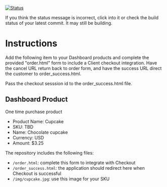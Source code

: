 [![Status](https://img.shields.io/badge/status-SUBMITTABLE%20COMMIT:%2011728ddb19a0f22b9b417e2934cbd9af0fde2c33-brightgreen.svg)](https://github.com/andremcb/bakery_scaffold_AApE3fQi8zR0pcdo/commit/11728ddb19a0f22b9b417e2934cbd9af0fde2c33)











If you think the status message is incorrect, click into it or check the build status of your latest commit. It may still be building.

# Instructions 

Add the following item to your Dashboard products and complete the provided "order.html" form to include a Client checkout integration. Have the cancel URL return back to order form, and have the success URL direct the customer to order_success.html. 

Pass the checkout sesssion id to the order_success.html file.

## Dashboard Product
One time purchase product
* Product Name: Cupcake
* SKU: TBD
* Name: Chocolate cupcake
* Currency: USD
* Amount: $3.25

The repository includes the following files:
* `/order.html`: complete this form to integrate with Checkout
* `/order_success.html`: the application should redirect here when Checkout is successful
* `/img/cupcake.jpg`: use this image for your SKU
